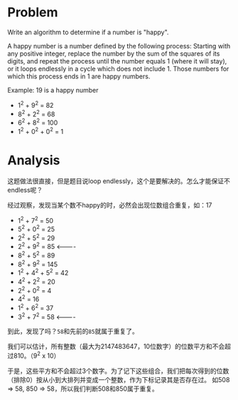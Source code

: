 # Problem

Write an algorithm to determine if a number is "happy".

A happy number is a number defined by the following process: Starting with any positive integer, replace the number by the sum of the squares of its digits, and repeat the process until the number equals 1 (where it will stay), or it loops endlessly in a cycle which does not include 1. Those numbers for which this process ends in 1 are happy numbers.

Example: 19 is a happy number
- 1<sup>2</sup> + 9<sup>2</sup> = 82
- 8<sup>2</sup> + 2<sup>2</sup> = 68
- 6<sup>2</sup> + 8<sup>2</sup> = 100
- 1<sup>2</sup> + 0<sup>2</sup> + 0<sup>2</sup> = 1

# Analysis

这题做法很直接，但是题目说loop endlessly，这个是要解决的。怎么才能保证不endless呢？

经过观察，发现当某个数不happy的时，必然会出现位数组合重复，如：17

- 1<sup>2</sup> + 7<sup>2</sup> = 50
- 5<sup>2</sup> + 0<sup>2</sup> = 25
- 2<sup>2</sup> + 5<sup>2</sup> = 29
- 2<sup>2</sup> + 9<sup>2</sup> = 85  <----
- 8<sup>2</sup> + 5<sup>2</sup> = 89
- 8<sup>2</sup> + 9<sup>2</sup> = 145
- 1<sup>2</sup> + 4<sup>2</sup> + 5<sup>2</sup> = 42
- 4<sup>2</sup> + 2<sup>2</sup> = 20
- 2<sup>2</sup> + 0<sup>2</sup> = 4
- 4<sup>2</sup> = 16
- 1<sup>2</sup> + 6<sup>2</sup> = 37
- 3<sup>2</sup> + 7<sup>2</sup> = 58  <----

到此，发现了吗？`58`和先前的`85`就属于重复了。

我们可以估计，所有整数（最大为2147483647，10位数字）的位数平方和不会超过810。（9<sup>2</sup> x 10）

于是，这些平方和不会超过3个数字。为了记下这些组合，我们把每次得到的位数（排除0）按从小到大排列并变成一个整数，作为下标记录其是否存在过。
如508 => 58,  850 => 58，所以我们判断508和850属于重复。

